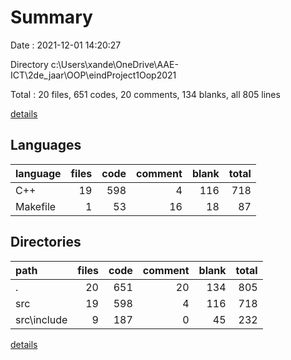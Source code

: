 # Summary

Date : 2021-12-01 14:20:27

Directory c:\Users\xande\OneDrive\AAE-ICT\2de_jaar\OOP\eindProject1Oop2021

Total : 20 files,  651 codes, 20 comments, 134 blanks, all 805 lines

[details](details.md)

## Languages
| language | files | code | comment | blank | total |
| :--- | ---: | ---: | ---: | ---: | ---: |
| C++ | 19 | 598 | 4 | 116 | 718 |
| Makefile | 1 | 53 | 16 | 18 | 87 |

## Directories
| path | files | code | comment | blank | total |
| :--- | ---: | ---: | ---: | ---: | ---: |
| . | 20 | 651 | 20 | 134 | 805 |
| src | 19 | 598 | 4 | 116 | 718 |
| src\include | 9 | 187 | 0 | 45 | 232 |

[details](details.md)